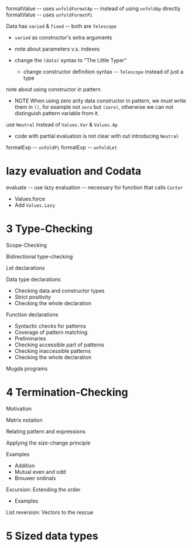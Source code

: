 formatValue -- uses `unfoldFormatAp` -- instead of using `unfoldAp` directly
formatValue -- uses `unfoldFormatPi`

Data has `varied` & `fixed` -- both are `Telescope`

- `varied` as constructor's extra arguments
- note about parameters v.s. indexes
- change the `(data)` syntax to "The Little Typer"

  - change constructor definition syntax -- `Telescope` instead of just a type

note about using constructor in pattern

- NOTE When using zero arity data constructor in pattern,
  we must write them in `()`, for example not `zero` but `(zero)`,
  otherwise we can not distinguish pattern variable from it.

use `Neutral` instead of `Values.Var` & `Values.Ap`

- code with partial evaluation is not clear with out introducing `Neutral`

formatExp -- `unfoldPi`
formatExp -- `unfoldLet`

# lazy evaluation and Codata

evaluate -- use lazy evaluation -- necessary for function that calls `Coctor`

- Values.force
- Add `Values.Lazy`

# 3 Type-Checking

Scope-Checking

Bidirectional type-checking

Let declarations

Data type declarations

- Checking data and constructor types
- Strict positivity
- Checking the whole declaration

Function declarations

- Syntactic checks for patterns
- Coverage of pattern matching
- Preliminaries
- Checking accessible part of patterns
- Checking inaccessible patterns
- Checking the whole declaration

Mugda programs

# 4 Termination-Checking

Motivation

Matrix notation

Relating pattern and expressions

Applying the size-change principle

Examples

- Addition
- Mutual even and odd
- Brouwer ordinals

Excursion: Extending the order

- Examples

List reversion: Vectors to the rescue

# 5 Sized data types

